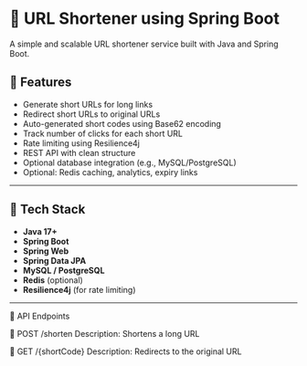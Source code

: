 # 🔗 URL Shortener using Spring Boot

A simple and scalable URL shortener service built with Java and Spring Boot.

## 🚀 Features

- Generate short URLs for long links
- Redirect short URLs to original URLs
- Auto-generated short codes using Base62 encoding
- Track number of clicks for each short URL
- Rate limiting using Resilience4j
- REST API with clean structure
- Optional database integration (e.g., MySQL/PostgreSQL)
- Optional: Redis caching, analytics, expiry links

---

## 🧱 Tech Stack

- **Java 17+**
- **Spring Boot**
- **Spring Web**
- **Spring Data JPA**
- **MySQL / PostgreSQL**
- **Redis** (optional)
- **Resilience4j** (for rate limiting)
---

📡 API Endpoints

🔸 POST /shorten
Description: Shortens a long URL

🔸 GET /{shortCode}
Description: Redirects to the original URL
